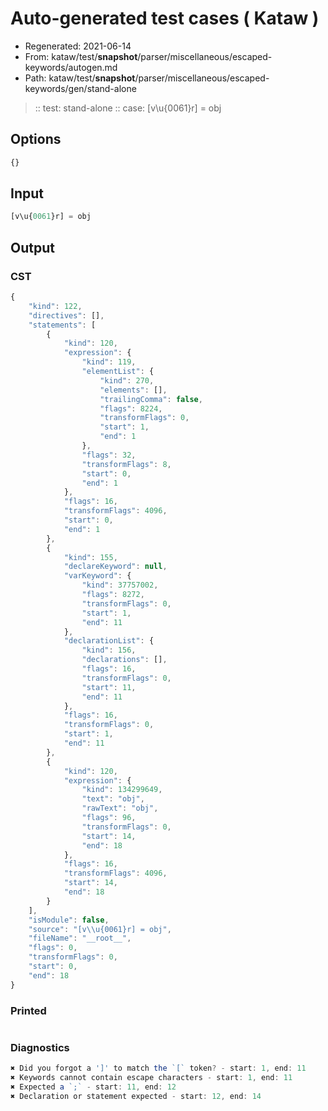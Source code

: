 # Auto-generated test cases ( Kataw )
- Regenerated: 2021-06-14
- From: kataw/test/__snapshot__/parser/miscellaneous/escaped-keywords/autogen.md
- Path: kataw/test/__snapshot__/parser/miscellaneous/escaped-keywords/gen/stand-alone
> :: test: stand-alone
> :: case: [v\u{0061}r] = obj
## Options

`````js
{}
`````
## Input

`````js
[v\u{0061}r] = obj
`````
## Output

### CST

```javascript
{
    "kind": 122,
    "directives": [],
    "statements": [
        {
            "kind": 120,
            "expression": {
                "kind": 119,
                "elementList": {
                    "kind": 270,
                    "elements": [],
                    "trailingComma": false,
                    "flags": 8224,
                    "transformFlags": 0,
                    "start": 1,
                    "end": 1
                },
                "flags": 32,
                "transformFlags": 8,
                "start": 0,
                "end": 1
            },
            "flags": 16,
            "transformFlags": 4096,
            "start": 0,
            "end": 1
        },
        {
            "kind": 155,
            "declareKeyword": null,
            "varKeyword": {
                "kind": 37757002,
                "flags": 8272,
                "transformFlags": 0,
                "start": 1,
                "end": 11
            },
            "declarationList": {
                "kind": 156,
                "declarations": [],
                "flags": 16,
                "transformFlags": 0,
                "start": 11,
                "end": 11
            },
            "flags": 16,
            "transformFlags": 0,
            "start": 1,
            "end": 11
        },
        {
            "kind": 120,
            "expression": {
                "kind": 134299649,
                "text": "obj",
                "rawText": "obj",
                "flags": 96,
                "transformFlags": 0,
                "start": 14,
                "end": 18
            },
            "flags": 16,
            "transformFlags": 4096,
            "start": 14,
            "end": 18
        }
    ],
    "isModule": false,
    "source": "[v\\u{0061}r] = obj",
    "fileName": "__root__",
    "flags": 0,
    "transformFlags": 0,
    "start": 0,
    "end": 18
}
```

### Printed

```javascript

```

### Diagnostics

```javascript
✖ Did you forgot a ']' to match the `[` token? - start: 1, end: 11
✖ Keywords cannot contain escape characters - start: 1, end: 11
✖ Expected a `;` - start: 11, end: 12
✖ Declaration or statement expected - start: 12, end: 14

```

